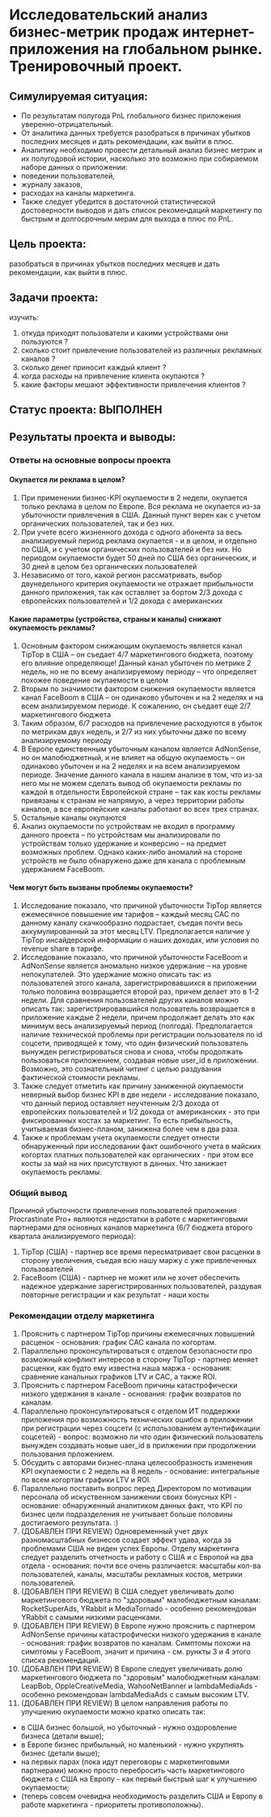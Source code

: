 # Исследовательский анализ бизнес-метрик продаж интернет-приложения на глобальном рынке. Тренировочный проект.

## Симулируемая ситуация:
* По результатам полугода PnL глобального бизнес приложения уверенно-отрицательный.  
* От аналитика данных требуется разобраться в причинах убытков последних месяцев и дать рекомендации, как выйти в плюс.
* Аналитику необходимо провести детальный анализ бизнес метрик и их полугодовой истории, насколько это возможно при собираемом наборе данных о приложении:
 * поведении пользователей,
 * журналу заказов,
 * расходах на каналы маркетинга.
* Также следует убедится в достаточной статистической достоверности выводов и дать список рекомендаций маркетингу по быстрым и долгосрочным мерам для выхода в плюс по PnL.

## Цель проекта:
разобраться в причинах убытков последних месяцев и дать рекомендации, как выйти в плюс.

## Задачи проекта:
изучить:
1. откуда приходят пользователи и какими устройствами они пользуются ?
2. сколько стоит привлечение пользователей из различных рекламных каналов ?
3. сколько денег приносит каждый клиент ?
4. когда расходы на привлечение клиента окупаются ?
5. какие факторы мешают эффективности привлечения клиентов ?

## Статус проекта: ВЫПОЛНЕН

## Результаты проекта и выводы:

### Ответы на основные вопросы проекта

#### Окупается ли реклама в целом?
1. При применении бизнес-KPI окупаемости в 2 недели, окупается только реклама в целом по Европе.  Вся реклама не окупается из-за убыточности привлечения в США.  Данный пункт верен как с учетом органических пользователей, так и без них.
2. При учете всего жизненного дохода с одного абонента за весь анализируемый период реклама окупается - и в целом, и отдельно по США, и с учетом органических пользователей и без них.  Но периодом окупаемости будет 50 дней по США без органических, и 30 дней в целом без органических пользователей
3. Независимо от того, какой регион рассматривать, выбор двунедельного критерия окупаемости не отражает прибыльности данного приложения, так как оставляет за бортом 2/3 дохода с европейских пользователей и 1/2 дохода с американских

#### Какие параметры (устройства, страны и каналы) снижают окупаемость рекламы?
1. Основным фактором снижающим окупаемость является канал TipTop в США – он съедает 4/7 маркетингового бюджета, поэтому его влияние определяюще!  Данный канал убыточен по метрике 2 недель, но не по всему анализируемому периоду – что определяет похожее поведение окупаемости в целом
2. Вторым по значимости фактором снижения окупаемости является канал FaceBoom в США – он одинаково убыточен и на 2 неделях и на всем анализируемом периоде.  К сожалению, он съедает еще 2/7 маркетингового бюджета
3. Таким образом, 6/7 расходов на привлечение расходуются в убыток по метрикам двух недель, и 2/7 из них убыточны даже по всему анализируемому периоду
4. В Европе единственным убыточным каналом является AdNonSense, но он малобюджетный, и не влияет на общую окупаемость – он одинаково убыточен и на 2 неделях и на всем анализируемом периоде.  Значение данного канала в нашем анализе в том, что из-за него мы не можем сделать вывод об окупаемости рекламы по каждой в отдельности Европейской стране – так как косты рекламы привязаны к странам не напрямую, а через территории работы каналов, а все европейские каналы работают во всех трех странах.
5. Остальные каналы окупаются
6. Анализ окупаемости по устройствам не входил в программу данного проекта – по устройствам мы анализировали по устройствам только удержание и конверсию – на предмет возможных проблем.  Однако каких-либо аномалий на стороне устройств не было обнаружено даже для канала с проблемным удержанием FaceBoom.

#### Чем могут быть вызваны проблемы окупаемости?
1. Исследование показало, что причиной убыточности TipTop является ежемесячное повышение им тарифов – каждый месяц CAC по данному каналу скачкообразно подрастает, съедая почти весь аккумулированный за этот месяц LTV. Предполагается наличие у TipTop инсайдерской информации о наших доходах, или условия по revenue share в тарифе.
2. Исследование показало, что причиной убыточности FaceBoom и AdNonSense является аномально низкое удержание – на уровне непокупателей.  Это удержание можно описать так: из пользователей этого канала, зарегистрировавшихся в приложении только половина возвращается второй раз, причем делает это в 1-2 недели.  Для сравнения пользователей других каналов можно описать так: зарегистрировавшийся пользователь возвращается в приложение каждые 2 недели, причем продолжает делать это как минимум весь анализируемый период (полгода). Предполагается наличие технической проблемы при регистрации пользователя по id соцсети, приводящей к тому, что один физический пользователь вынужден регистрироваться снова и снова, чтобы продолжать пользоваться приложением, создавая новые user_id в приложении.  Возможно, это сознательный читинг с целью раздувания фактической стоимости рекламы.
3. Также следует отметить как причину заниженной окупаемости неверный выбор бизнес KPI в две недели - исследование показало, что данный период оставляет неучтенным 2/3 дохода от европейских пользователей и 1/2 дохода от американских - это при фиксированных костах за маркетинг.  То есть прибыльность, учитываемая бизнес-планом, занижена более чем в два раза.
4. Также к проблемам учета окупаемости следует отнести обнаруженный при исследовании факт ошибочного учета в майских когортах платных пользователей как органических - при этом все косты за май на них присутствуют в данных.  Что занижает окупаемость рекламы.

### Общий вывод
Причиной убыточности привлечения пользователей приложения Procrastinate Pro+  являются недостатки в работе с маркетинговыми партнерами для основных каналов маркетинга (6/7 бюджета второго квартала анализируемого периода):
1. TipTop (США) - партнер все время пересматривает свои расценки в сторону увеличения, съедая всю нашу маржу с уже привлеченных пользователей
2. FaceBoom (США) - партнер не может или не хочет обеспечить надежное удержание зарегистрированных пользователей, раздувая повторные регистрации и как результат - наши косты

### Рекомендации отделу маркетинга
1. Прояснить с партнером TipTop причины ежемесячных повышений расценок - основания: график CAC канала по когортам.
2. Параллельно проконсультироваться с отделом безопасности про возможный конфликт интересов в сторону TipTop - партнер меняет расценки, как будто ему известна наша маржа - основания: сравнение канальных графиков LTV и CAC, а также ROI.
3. Прояснить с партнером FaceBoom причины катастрофически низкого удержания в канале - основания: график возвратов по каналам.
4. Параллельно проконсультироваться с отделом ИТ поддержки приложения про возможность технических ошибок в приложении при регистрации через соцсети (с использованием аутентификации соцсетей) - вопрос: возможно ли что один физический пользователь вынужден создавать новые uaer_id в прилжении при продолжении пользования прложением.
5. Обсудить с авторами бизнес-плана целесообразность изменения KPI окупаемости с 2 недель на 8 недель - основание: интегральные по всем когортам графики LTV и ROI.
6. Параллельно поставить вопрос перед Директором по мотивации персонала об искуственном занижении своих бонусных KPI - основание: обнаруженный аналитиком данных факт, что KPI по бизнес цели подразделения не учитывает больше половины достигаемого результата. :)
7. (ДОБАВЛЕН ПРИ REVIEW) Одновременный учет двух разномасштабных бизнесов создает эффект удава, когда за проблемами США не виден успех Европы. Отделу маркетинга следует разделить отчетность и работу с США и с Европой на два отдела - основания: почти все очень различается: масштабы кол-ва пользователей, каналы, масштабы рекламных костов, метрики пользователей.
8. (ДОБАВЛЕН ПРИ REVIEW) В США следует увеличивать долю маркетингового бюджета по "здоровым" малобюджетным каналам: RocketSuperAds, YRabbit и MediaTornado - особенно рекомендован YRabbit с самыми низкими расценками.
9. (ДОБАВЛЕН ПРИ REVIEW) В Европе нужно прояснить с партнером AdNonSense причины катастрофически низкого удержания в канале - основания: график возвратов по каналам.  Симптомы похожи на симптомы у FaceBoom, значит и причина - см. рункты 3 и 4 этого списка рекомендаций.
10. (ДОБАВЛЕН ПРИ REVIEW) В Европе следует увеличивать долю маркетингового бюджета по "здоровым" малобюджетным каналам: LeapBob, OppleCreativeMedia, WahooNetBanner и lambdaMediaAds - особенно рекомендован lambdaMediaAds с самым высоким LTV.
11. (ДОБАВЛЕН ПРИ REVIEW) В целом направления работы по улучшению окупаемости можно кратко описать так:
 * в США бизнес большой, но убыточный - нужно оздоровление бизнеса (детали выше);
 * в Европе бизнес прибыльный, но маленький - нужно укрупнять бизнес (детали выше);
 * на первых парах (пока идут переговоры с маркетинговыми партнерами) можно просто перебросить часть маркетингового бюджета с США на Европу - как первый быстрый шаг к улучшению окупаемости;
 * (теперь совсем очевидна необходимость разделить США и Европу в работе маркетинга - приоритеты противоположны).
